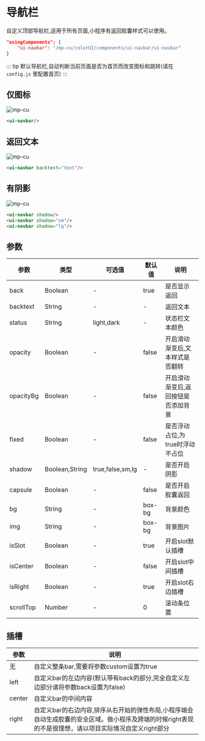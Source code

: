 <div class="mp-cu-doc-theme-content">

# 导航栏

自定义顶部导航栏,适用于所有页面,小程序有返回胶囊样式可以使用。

```json
"usingComponents": {
    "ui-navbar": "/mp-cu/colorUI/components/ui-navbar/ui-navbar"
}
```

::: tip
默认导航栏,自动判断当前页面是否为首页而改变图标和跳转(请在 `config.js` 里配置首页)
:::

## 仅图标

![mp-cu](https://colorui-assest.vercel.app/mp-cu-doc/other/ozgly.jpg)


```html
<ui-navbar/>
```

## 返回文本

![mp-cu](https://colorui-assest.vercel.app/mp-cu-doc/other/i4ux8.jpg)

```html
<ui-navbar backtext="text"/>
```

## 有阴影

![mp-cu](https://colorui-assest.vercel.app/mp-cu-doc/other/7i87w.jpg)

```html
<ui-navbar shadow/>
<ui-navbar shadow="sm"/>
<ui-navbar shadow="lg"/>
```

## 参数

|  参数  |  类型  |  可选值  |  默认值  |       说明       |
|----------|----------|----------|----------|----------|
| back | Boolean | - | true | 是否显示返回 |
| backtext | String | - | - | 返回文本 |
| status | String | light,dark | - | 状态栏文本颜色 |
| opacity | Boolean | - | false | 开启滑动渐变后,文本样式是否翻转 |
| opacityBg | Boolean | - | false | 开启滑动渐变后,返回按钮是否添加背景 |
| fixed | Boolean | - | false | 是否浮动占位,为true时浮动不占位 |
| shadow | Boolean,String | true,false,sm,lg | - | 是否开启阴影 |
| capsule | Boolean | - | false | 是否开启胶囊返回 |
| bg | String | - | box-bg | 背景颜色 |
| img | String | - | box-bg | 背景图片 |
| isSlot | Boolean | - | true | 开启slot默认插槽 |
| isCenter | Boolean | - | false | 开启slot中间插槽 |
| isRight | Boolean | - | true | 开启slot右边插槽 |
| scrollTop | Number | - | 0 | 滚动条位置 |


## 插槽

|  参数  |       说明       |
|----------|----------|
| 无 | 自定义整条bar,需要将参数custom设置为true |
| left | 自定义bar的左边内容(默认带有back的部分,完全自定义左边部分请将参数back设置为false) |
| center | 自定义bar的中间内容 |
| right | 自定义bar的右边内容,排序从右开始的弹性布局,小程序端会自动生成胶囊的安全区域。做小程序及跨端的时候right表现的不是很理想，请以项目实际情况自定义right部分 |

</div>